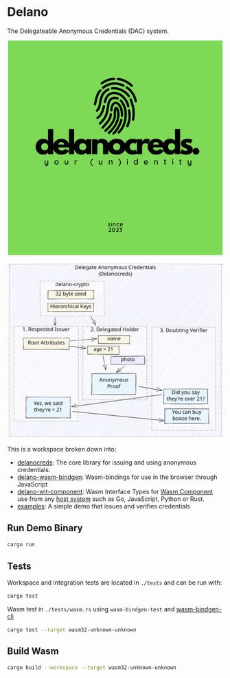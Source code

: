 # Delano

The Delegateable Anonymous Credentials (DAC) system.

<!-- Center div -->
<div align="center">

![Logo](1.png)

</div>

![Delano](./dac-flow.svg)

This is a workspace broken down into:

- [delanocreds](/crates/delanocreds/): The core library for issuing and using anonymous credentials.
- [delano-wasm-bindgen](/crates/delano-wasm-bindgen/): Wasm-bindings for use in the browser through JavaScript
- [delano-wit-component](/crates/delano-wit-component/): Wasm Interface Types for [Wasm Component](https://github.com/WebAssembly/component-model) use from any [host system](https://github.com/bytecodealliance/wit-bindgen#host-runtimes-for-components) such as Go, JavaScript, Python or Rust.
- [examples](examples/): A simple demo that issues and verifies credentials

## Run Demo Binary

```bash
cargo run
```

## Tests

Workspace and integration tests are located in `./tests` and can be run with:

```bash
cargo test
```

Wasm test in `./tests/wasm.rs` using `wasm-bindgen-test` and [wasm-bindgen-cli](https://rustwasm.github.io/wasm-bindgen/wasm-bindgen-test/usage.html#appendix-using-wasm-bindgen-test-without-wasm-pack)

```bash
cargo test --target wasm32-unknown-unknown
```

## Build Wasm

```bash
cargo build --workspace --target wasm32-unknown-unknown
```
